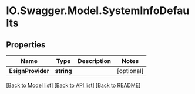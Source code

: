 # IO.Swagger.Model.SystemInfoDefaults
## Properties

Name | Type | Description | Notes
------------ | ------------- | ------------- | -------------
**EsignProvider** | **string** |  | [optional] 

[[Back to Model list]](../README.md#documentation-for-models) [[Back to API list]](../README.md#documentation-for-api-endpoints) [[Back to README]](../README.md)

